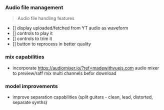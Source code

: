 ### Audio file management
> Audio file handling features
- [] display uploaded/fetched from YT audio as waveform
- [] controls to play it
- [] controls to trim it
- [] button to reprocess in better quality

### mix capabilities

- incorporate https://audiomixer.io/?ref=madewithvuejs.com audio mixer to preview/raff mix multi channels befor download

### model improvements

- improve separation capabilities (split guitars - clean, lead, distorted, separate synths)

